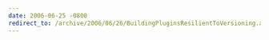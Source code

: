 ```yaml
---
date: 2006-06-25 -0800
redirect_to: /archive/2006/06/26/BuildingPluginsResilientToVersioning.aspx/
---
```

